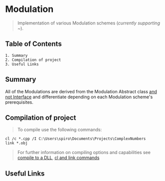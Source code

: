 # Modulation

> Implementation of various Modulation schemes (*currently supporting ~*).

## Table of Contents
```
1. Summary
2. Compilation of project
3. Useful Links
```
## Summary
All of the Modulations are derived from the Modulation Abstract class [and not Interface](https://cplusplus.com/forum/beginner/157568/) and differentiate depending on each Modulation scheme's prerequisites.

## Compilation of project
> To compile use the following commands:
```
cl /c *.cpp /I C:\Users\spiro\Documents\Projects\ComplexNumbers
link *.obj
```
> For further information on compiling options and capabilities see [compile to a DLL](https://medium.com/ai-innovation/how-to-create-c-c-dynamic-link-libraries-in-windows-28abefc988c9), [cl and link commands](https://docs.microsoft.com/en-us/cpp/build/reference/c-compile-without-linking?view=msvc-170)

## Useful Links
